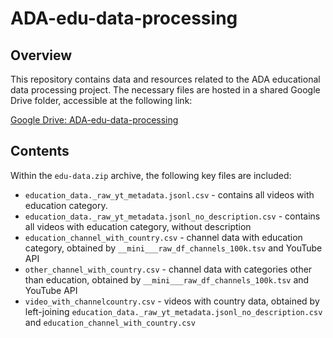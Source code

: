 # ADA-edu-data-processing

## Overview
This repository contains data and resources related to the ADA educational data processing project. The necessary files are hosted in a shared Google Drive folder, accessible at the following link:

[Google Drive: ADA-edu-data-processing](https://drive.google.com/drive/folders/17GTrGzVLX6rv7BiiCdOtJ75sq7MKwkrG)

## Contents
Within the `edu-data.zip` archive, the following key files are included:

- `education_data._raw_yt_metadata.jsonl.csv` - contains all videos with education category.
- `education_data._raw_yt_metadata.jsonl_no_description.csv` - contains all videos with education category, without description
- `education_channel_with_country.csv` - channel data with education category, obtained by `__mini___raw_df_channels_100k.tsv` and YouTube API
- `other_channel_with_country.csv` - channel data with categories other than education, obtained by `__mini___raw_df_channels_100k.tsv` and YouTube API
- `video_with_channelcountry.csv` - videos with country data, obtained by left-joining `education_data._raw_yt_metadata.jsonl_no_description.csv` and `education_channel_with_country.csv`


